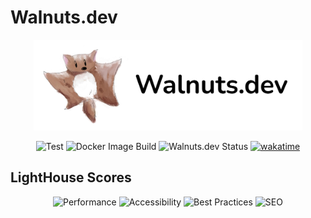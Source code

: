# Walnuts.dev

<p align="center">
    <a href="https://walnuts.dev" alt="WakaTime">
        <img src="./public/logo.png" alt="walnuts" width="430px" />
    </a>
</p>

<p align="center">
    <img src="https://github.com/walnuts1018/walnuts.dev/actions/workflows/build-test.yaml/badge.svg" alt="Test" />
    <img src="https://github.com/walnuts1018/walnuts.dev/actions/workflows/docker.yaml/badge.svg" alt="Docker Image Build" />
    <img alt="Walnuts.dev Status" src="https://img.shields.io/website?url=https%3A%2F%2Fwalnuts.dev&label=Walnuts.dev">
    <a href="https://wakatime.com/badge/user/981e52dd-a7ab-4b00-9a71-125be9dc2de6/project/cab1a4de-a0f7-4674-a7f9-8db12b087db6">
      <img src="https://wakatime.com/badge/user/981e52dd-a7ab-4b00-9a71-125be9dc2de6/project/cab1a4de-a0f7-4674-a7f9-8db12b087db6.svg" alt="wakatime">
    </a>
</p>

## LightHouse Scores

<p align="center">
    <img src="https://img.shields.io/badge/Performance-90%25-blue.svg" alt="Performance" />
    <img src="https://img.shields.io/badge/Accessibility-100%25-blue.svg" alt="Accessibility" />
    <img src="https://img.shields.io/badge/Best%20Practices-100%25-blue.svg" alt="Best Practices" />
    <img src="https://img.shields.io/badge/SEO-100%25-blue.svg" alt="SEO" />
</p>
<https://walnuts.dev>
